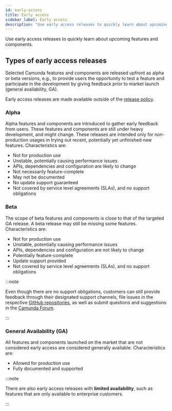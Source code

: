 ```yaml
---
id: early-access
title: Early access
sidebar_label: Early access
description: "Use early access releases to quickly learn about upcoming features and components."
---
```


Use early access releases to quickly learn about upcoming features and components.

## Types of early access releases

Selected Camunda features and components are released upfront as alpha or beta versions, e.g., to provide users the opportunity to test a feature and participate in the development by giving feedback prior to market launch (general availability, GA).

Early access releases are made available outside of the [release policy](/reference/release-policy.md).

### Alpha

Alpha features and components are introduced to gather early feedback from users. These features and components are still under heavy development, and might change. These releases are intended only for non-production usages in trying out recent, potentially yet unfinished new features. Characteristics are:

- Not for production use
- Unstable, potentially causing performance issues
- APIs, dependencies and configuration are likely to change
- Not necessarily feature-complete
- May not be documented
- No update support guaranteed
- Not covered by service level agreements (SLAs), and no support obligations

### Beta

The scope of beta features and components is close to that of the targeted GA release. A beta release may still be missing some features. Characteristics are:

- Not for production use
- Unstable, potentially causing performance issues
- APIs, dependencies and configuration are not likely to change
- Potentially feature-complete
- Update support provided
- Not covered by service level agreements (SLAs), and no support obligations

:::note

Even though there are no support obligations, customers can still provide feedback through their designated support channels, file issues in the respective [GitHub repositories](https://github.com/camunda), as well as submit questions and suggestions in the [Camunda Forum](https://forum.camunda.io/).

:::

### General Availability (GA)

All features and components launched on the market that are not considered early access are considered generally available. Characteristics are:

- Allowed for production use
- Fully documented and supported

:::note

There are also early access releases with **limited availability**, such as features that are only available to enterprise customers.

:::

